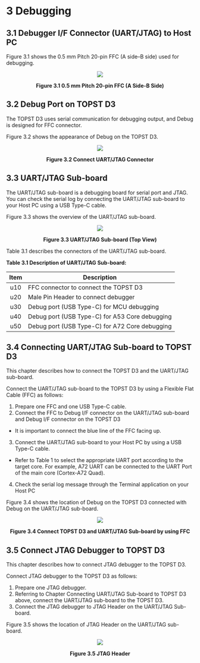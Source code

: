 <h1>
  3 Debugging
</h1>


## 3.1 Debugger I/F Connector (UART/JTAG) to Host PC  

Figure 3.1 shows the 0.5 mm Pitch 20-pin FFC (A side–B side) used for debugging.  
<p align="center"><img src="https://github.com/Topst-Dev/Documentation/assets/161264431/8a28cf06-accc-4c17-bc95-5b6497250e1a"></p>
<p align="center"><strong>Figure 3.1 0.5 mm Pitch 20-pin FFC (A Side-B Side)</strong></p>


## 3.2 Debug Port on TOPST D3  

The TOPST D3 uses serial communication for debugging output, and Debug is designed for FFC connector.  

Figure 3.2 shows the appearance of Debug on the TOPST D3.  
<p align="center"><img src="https://github.com/Topst-Dev/Documentation/assets/161264431/199205ef-9a73-4aae-bf67-d1cb4537e798"></p>  
<p align="center"><strong> Figure 3.2 Connect UART/JTAG Connector</strong></p>


## 3.3 UART/JTAG Sub-board  

The UART/JTAG sub-board is a debugging board for serial port and JTAG. You can check the serial log by connecting the UART/JTAG sub-board to your Host PC using a USB Type-C cable.   

Figure 3.3 shows the overview of the UART/JTAG sub-board.  
<p align="center"><img src="https://github.com/Topst-Dev/Documentation/assets/161264431/d4ffd8bf-e018-437a-a1de-4bfd966bd3b1"></p>
<p align="center"><strong>Figure 3.3 UART/JTAG Sub-board (Top View)</strong></p>

Table 3.1 describes the connectors of the UART/JTAG sub-board.  

**Table 3.1 Description of UART/JTAG Sub-board:**  

| Item | Description                                    |
|:----:|------------------------------------------------|
| u10  | FFC connector to connect the TOPST D3          |
| u20  | Male Pin Header to connect debugger            |
| u30  | Debug port (USB Type-C) for MCU debugging      |
| u40  | Debug port (USB Type-C) for A53 Core debugging |
| u50  | Debug port (USB Type-C) for A72 Core debugging |  


## 3.4 Connecting UART/JTAG Sub-board to TOPST D3  

This chapter describes how to connect the TOPST D3 and the UART/JTAG sub-board.  

Connect the UART/JTAG sub-board to the TOPST D3 by using a Flexible Flat Cable (FFC) as follows:
1. Prepare one FFC and one USB Type-C cable.
2. Connect the FFC to Debug I/F connector on the UART/JTAG sub-board and Debug I/F connector on the TOPST D3
- It is important to connect the blue line of the FFC facing up.
3. Connect the UART/JTAG sub-board to your Host PC by using a USB Type-C cable.
- Refer to Table 1 to select the appropriate UART port according to the target core. For example, A72 UART can be connected to the UART Port of the main core (Cortex-A72 Quad).
4. Check the serial log message through the Terminal application on your Host PC

Figure 3.4 shows the location of Debug on the TOPST D3 connected with Debug on the UART/JTAG sub-board.  
<p align="center"><img src="https://github.com/Topst-Dev/Documentation/assets/161264431/37de3928-1412-4f24-964d-45190f4fa623"></p>
<p align="center"><strong>Figure 3.4 Connect TOPST D3 and UART/JTAG Sub-board by using FFC</strong></p>

## 3.5 Connect JTAG Debugger to TOPST D3  

This chapter describes how to connect JTAG debugger to the TOPST D3.  

Connect JTAG debugger to the TOPST D3 as follows:
1. Prepare one JTAG debugger.
2. Referring to Chapter Connecting UART/JTAG Sub-board to TOPST D3 above, connect the UART/JTAG sub-board to the TOPST D3.
3. Connect the JTAG debugger to JTAG Header on the UART/JTAG Sub-board.

Figure 3.5 shows the location of JTAG Header on the UART/JTAG sub-board.  
<p align="center"><img src="https://github.com/Topst-Dev/Documentation/assets/161264431/fb4fbcca-f53b-49c6-a209-8d50962d5695"></p>  
<p align="center"><strong>Figure 3.5 JTAG Header</strong></p>
